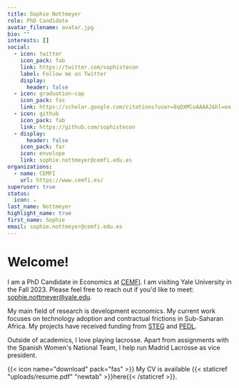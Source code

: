 ```yaml
---
title: Sophie Nottmeyer
role: PhD Candidate
avatar_filename: avatar.jpg
bio: ""
interests: []
social:
  - icon: twitter
    icon_pack: fab
    link: https://twitter.com/sophistecon
    label: Follow me on Twitter
    display:
      header: false
  - icon: graduation-cap
    icon_pack: fas
    link: https://scholar.google.com/citations?user=8qQXMloAAAAJ&hl=en
  - icon: github
    icon_pack: fab
    link: https://github.com/sophistecon
  - display:
      header: false
    icon_pack: far
    icon: envelope
    link: sophie.nottmeyer@cemfi.edu.es
organizations:
  - name: CEMFI
    url: https://www.cemfi.es/
superuser: true
status:
  icon: ☕️
last_name: Nottmeyer
highlight_name: true
first_name: Sophie
email: sophie.nottmeyer@cemfi.edu.es
---
```

# Welcome!

I am a PhD Candidate in Economics at [CEMFI](https://www.cemfi.es). I﻿ am visiting Yale University in the Fall 2023. Please feel free to reach out if you'd like to meet: [sophie.nottmeyer@yale.edu](mailto:sophie.nottmeyer@yale.edu).

My main field of research is development economics. My current work focuses on technology adoption and contractual frictions in  Sub-Saharan Africa. My projects have received funding from [STEG](https://steg.cepr.org/) and [PEDL](https://pedl.cepr.org/). 

Outside of academics, I love playing lacrosse. Apart from assignments with the Spanish Women's National Team, I help run Madrid Lacrosse as vice president.

{{< icon name="download" pack="fas" >}} My CV is available {{< staticref "uploads/resume.pdf" "newtab" >}}here{{< /staticref >}}.
